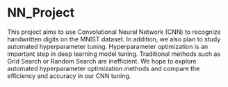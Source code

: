 # NN_Project
This project aims to use Convolutional Neural Network (CNN) to recognize handwritten digits on the MNIST dataset.
In addition, we also plan to study automated hyperparameter tuning. Hyperparameter optimization is an important step in deep learning model tuning. Traditional methods such as Grid Search or Random Search are inefficient. We hope to explore automated hyperparameter optimization methods and compare the efficiency and accuracy in our CNN tuning. 
